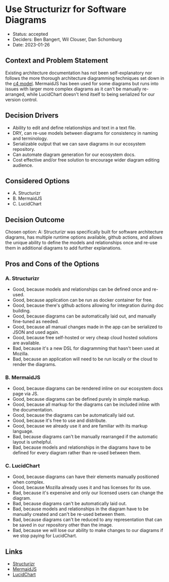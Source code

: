 # Use Structurizr for Software Diagrams

- Status: accepted
- Deciders: Ben Bangert, Wil Clouser, Dan Schomburg
- Date: 2023-01-26

## Context and Problem Statement

Existing architecture documentation has not been self-explanatory nor follows the more thorough architecture diagramming techniques set down in the [c4 model](c4model.com). MermaidJS has been used for some diagrams but runs into issues with larger more complex diagrams as it can't be manually re-arranged, while LucidChart doesn't lend itself to being serialized for our version control.

## Decision Drivers

- Ability to edit and define relationships and text in a text file.
- DRY, can re-use models between diagrams for consistency in naming and terminology.
- Serializable output that we can save diagrams in our ecosystem repository.
- Can automate diagram generation for our ecosystem docs.
- Cost effective and/or free solution to encourage wider diagram editing audience.

## Considered Options

- A. Structurizr
- B. MermaidJS
- C. LucidChart

## Decision Outcome

Chosen option: A: Structurizr was specifically built for software architecture diagrams, has multiple runtime options available, github actions, and allows the unique ability to define the models and relationships once and re-use them in additional diagrams to add further explanations.

## Pros and Cons of the Options

### A. Structurizr

- Good, because models and relationships can be defined once and re-used.
- Good, because application can be run as docker container for free.
- Good, because there's github actions allowing for integration during doc building.
- Good, because diagrams can be automatically laid out, and manually fine-tuned as needed.
- Good, because all manual changes made in the app can be serialized to JSON and used again.
- Good, because free self-hosted or very cheap cloud hosted solutions are available.
- Bad, because it's a new DSL for diagramming that hasn't been used at Mozilla.
- Bad, because an application will need to be run locally or the cloud to render the diagrams.

### B. MermaidJS

- Good, because diagrams can be rendered inline on our ecosystem docs page via JS.
- Good, because diagrams can be defined purely in simple markup.
- Good, because all markup for the diagrams can be included inline with the documentation.
- Good, because the diagrams can be automatically laid out.
- Good, because it's free to use and distribute.
- Good, because we already use it and are familiar with its markup language.
- Bad, because diagrams can't be manually rearranged if the automatic layout is unhelpful.
- Bad, because models and relationships in the diagrams have to be defined for every diagram rather than re-used between them.

### C. LucidChart

- Good, because diagrams can have their elements manually positioned when complex.
- Good, because Mozilla already uses it and has licenses for its use.
- Bad, because it's expensive and only our licensed users can change the diagram.
- Bad, because diagrams can't be automatically laid out.
- Bad, because models and relationships in the diagram have to be manually created and can't be re-used between them.
- Bad, because diagrams can't be reduced to any representation that can be saved in our repository other than the image.
- Bad, because we will lose our ability to make changes to our diagrams if we stop paying for LucidChart.

## Links

- [Structurizr](https://structurizr.com/)
- [MermaidJS](https://mermaid.js.org/)
- [LucidChart](https://www.lucidchart.com/)
